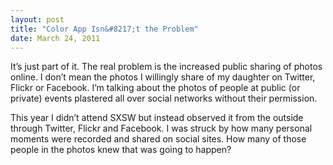 ```yaml
---   
layout: post
title: "Color App Isn&#8217;t the Problem"
date: March 24, 2011
---
```


It&rsquo;s just part of it. The real problem is the increased public sharing of photos online. I don&rsquo;t mean the photos I willingly share of my daughter on Twitter, Flickr or Facebook. I&rsquo;m talking about the photos of people at public (or private) events plastered all over social networks without their permission.

This year I didn&rsquo;t attend SXSW but instead observed it from the outside through Twitter, Flickr and Facebook. I was struck by how many personal moments were recorded and shared on social sites. How many of those people in the photos knew that was going to happen?
